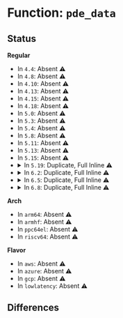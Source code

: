 # Function: <code>pde_data</code>

## Status
<b>Regular</b>
<ul>
<li>
In <code>4.4</code>: Absent ⚠️
</li>
<li>
In <code>4.8</code>: Absent ⚠️
</li>
<li>
In <code>4.10</code>: Absent ⚠️
</li>
<li>
In <code>4.13</code>: Absent ⚠️
</li>
<li>
In <code>4.15</code>: Absent ⚠️
</li>
<li>
In <code>4.18</code>: Absent ⚠️
</li>
<li>
In <code>5.0</code>: Absent ⚠️
</li>
<li>
In <code>5.3</code>: Absent ⚠️
</li>
<li>
In <code>5.4</code>: Absent ⚠️
</li>
<li>
In <code>5.8</code>: Absent ⚠️
</li>
<li>
In <code>5.11</code>: Absent ⚠️
</li>
<li>
In <code>5.13</code>: Absent ⚠️
</li>
<li>
In <code>5.15</code>: Absent ⚠️
</li>
<li>
<details>
<summary>In <code>5.19</code>: Duplicate, Full Inline ⚠️</summary>

**Collision:** Static Duplication

**Inline:** Full

**Transformation:** False

**Instances:**

```
In kernel/resource.c (ffffffff810d55aa)
Location: include/linux/proc_fs.h:118
Inline: True
Inline callers:
  - kernel/resource.c:r_show
  - kernel/resource.c:r_start
```
```
In kernel/irq/proc.c (ffffffff8116c839)
Location: include/linux/proc_fs.h:118
Inline: True
Inline callers:
  - kernel/irq/proc.c:default_affinity_open
  - kernel/irq/proc.c:irq_affinity_list_proc_open
  - kernel/irq/proc.c:irq_affinity_proc_open
```
```
In fs/ext4/mballoc.c (ffffffff814efa35)
Location: include/linux/proc_fs.h:118
Inline: True
Inline callers:
  - fs/ext4/mballoc.c:ext4_mb_seq_structs_summary_stop
  - fs/ext4/mballoc.c:ext4_mb_seq_structs_summary_show
  - fs/ext4/mballoc.c:ext4_mb_seq_structs_summary_next
  - fs/ext4/mballoc.c:ext4_mb_seq_structs_summary_start
  - fs/ext4/mballoc.c:ext4_mb_seq_groups_show
  - fs/ext4/mballoc.c:ext4_mb_seq_groups_next
  - fs/ext4/mballoc.c:ext4_mb_seq_groups_start
```
```
In fs/jbd2/journal.c (ffffffff81548665)
Location: include/linux/proc_fs.h:118
Inline: True
Inline callers:
  - fs/jbd2/journal.c:jbd2_seq_info_open
```
```
In ipc/util.c (ffffffff8159387f)
Location: include/linux/proc_fs.h:118
Inline: True
Inline callers:
  - ipc/util.c:sysvipc_proc_open
```
```
In drivers/pci/proc.c (ffffffff817dd725)
Location: include/linux/proc_fs.h:118
Inline: True
Inline callers:
  - drivers/pci/proc.c:proc_bus_pci_mmap
  - drivers/pci/proc.c:proc_bus_pci_ioctl
  - drivers/pci/proc.c:proc_bus_pci_write
  - drivers/pci/proc.c:proc_bus_pci_read
  - drivers/pci/proc.c:proc_bus_pci_lseek
```
```
In drivers/acpi/proc.c (ffffffff8182a4a9)
Location: include/linux/proc_fs.h:118
Inline: True
Inline callers:
  - drivers/acpi/proc.c:acpi_system_wakeup_device_open_fs
```
```
In drivers/scsi/scsi_proc.c (ffffffff81a0a469)
Location: include/linux/proc_fs.h:118
Inline: True
Inline callers:
  - drivers/scsi/scsi_proc.c:proc_scsi_host_open
  - drivers/scsi/scsi_proc.c:proc_scsi_host_write
```
```
In net/core/neighbour.c (ffffffff81c22c95)
Location: include/linux/proc_fs.h:118
Inline: True
Inline callers:
  - net/core/neighbour.c:neigh_stat_seq_show
  - net/core/neighbour.c:neigh_stat_seq_next
  - net/core/neighbour.c:neigh_stat_seq_start
```
```
In net/ipv4/tcp_ipv4.c (ffffffff81d0abbd)
Location: include/linux/proc_fs.h:118
Inline: True
Inline callers:
  - net/ipv4/tcp_ipv4.c:bpf_iter_tcp_batch
  - net/ipv4/tcp_ipv4.c:bpf_iter_tcp_batch
  - net/ipv4/tcp_ipv4.c:established_get_next
  - net/ipv4/tcp_ipv4.c:established_get_first
  - net/ipv4/tcp_ipv4.c:listening_get_next
  - net/ipv4/tcp_ipv4.c:listening_get_first
```
```
In net/ipv4/raw.c (ffffffff81d15a55)
Location: include/linux/proc_fs.h:118
Inline: True
Inline callers:
  - net/ipv4/raw.c:raw_get_first
```
```
In net/ipv4/udp.c (ffffffff81d1ab92)
Location: include/linux/proc_fs.h:118
Inline: True
Inline callers:
  - net/ipv4/udp.c:bpf_iter_udp_seq_stop
  - net/ipv4/udp.c:udp_get_next
```
</details>
</li>
<li>
<details>
<summary>In <code>6.2</code>: Duplicate, Full Inline ⚠️</summary>

**Collision:** Static Duplication

**Inline:** Full

**Transformation:** False

**Instances:**

```
In kernel/resource.c (ffffffff810f45aa)
Location: include/linux/proc_fs.h:118
Inline: True
Inline callers:
  - kernel/resource.c:r_show
  - kernel/resource.c:r_start
```
```
In kernel/irq/proc.c (ffffffff811a1899)
Location: include/linux/proc_fs.h:118
Inline: True
Inline callers:
  - kernel/irq/proc.c:default_affinity_open
  - kernel/irq/proc.c:irq_affinity_list_proc_open
  - kernel/irq/proc.c:irq_affinity_proc_open
```
```
In fs/ext4/mballoc.c (ffffffff81589d75)
Location: include/linux/proc_fs.h:118
Inline: True
Inline callers:
  - fs/ext4/mballoc.c:ext4_mb_seq_structs_summary_show
  - fs/ext4/mballoc.c:ext4_mb_seq_structs_summary_next
  - fs/ext4/mballoc.c:ext4_mb_seq_structs_summary_start
  - fs/ext4/mballoc.c:ext4_mb_seq_groups_show
  - fs/ext4/mballoc.c:ext4_mb_seq_groups_next
  - fs/ext4/mballoc.c:ext4_mb_seq_groups_start
```
```
In fs/jbd2/journal.c (ffffffff815e8225)
Location: include/linux/proc_fs.h:118
Inline: True
Inline callers:
  - fs/jbd2/journal.c:jbd2_seq_info_open
```
```
In ipc/util.c (ffffffff8163c3ff)
Location: include/linux/proc_fs.h:118
Inline: True
Inline callers:
  - ipc/util.c:sysvipc_proc_open
```
```
In drivers/pci/proc.c (ffffffff81900405)
Location: include/linux/proc_fs.h:118
Inline: True
Inline callers:
  - drivers/pci/proc.c:proc_bus_pci_mmap
  - drivers/pci/proc.c:proc_bus_pci_ioctl
  - drivers/pci/proc.c:proc_bus_pci_write
  - drivers/pci/proc.c:proc_bus_pci_read
  - drivers/pci/proc.c:proc_bus_pci_lseek
```
```
In drivers/acpi/proc.c (ffffffff8195c9e9)
Location: include/linux/proc_fs.h:118
Inline: True
Inline callers:
  - drivers/acpi/proc.c:acpi_system_wakeup_device_open_fs
```
```
In drivers/scsi/scsi_proc.c (ffffffff81b89b89)
Location: include/linux/proc_fs.h:118
Inline: True
Inline callers:
  - drivers/scsi/scsi_proc.c:proc_scsi_host_open
  - drivers/scsi/scsi_proc.c:proc_scsi_host_write
```
```
In net/core/neighbour.c (ffffffff81dd4cd5)
Location: include/linux/proc_fs.h:118
Inline: True
Inline callers:
  - net/core/neighbour.c:neigh_stat_seq_show
  - net/core/neighbour.c:neigh_stat_seq_next
  - net/core/neighbour.c:neigh_stat_seq_start
```
```
In net/ipv4/tcp_ipv4.c (ffffffff81ed0494)
Location: include/linux/proc_fs.h:118
Inline: True
Inline callers:
  - net/ipv4/tcp_ipv4.c:bpf_iter_tcp_batch
  - net/ipv4/tcp_ipv4.c:bpf_iter_tcp_batch
  - net/ipv4/tcp_ipv4.c:established_get_next
  - net/ipv4/tcp_ipv4.c:established_get_first
  - net/ipv4/tcp_ipv4.c:listening_get_next
  - net/ipv4/tcp_ipv4.c:listening_get_first
```
```
In net/ipv4/raw.c (ffffffff81edbe15)
Location: include/linux/proc_fs.h:118
Inline: True
Inline callers:
  - net/ipv4/raw.c:raw_get_first
```
```
In net/ipv4/udp.c (ffffffff81ee2583)
Location: include/linux/proc_fs.h:118
Inline: True
Inline callers:
  - net/ipv4/udp.c:bpf_iter_udp_seq_stop
  - net/ipv4/udp.c:udp_get_next
```
</details>
</li>
<li>
<details>
<summary>In <code>6.5</code>: Duplicate, Full Inline ⚠️</summary>

**Collision:** Static Duplication

**Inline:** Full

**Transformation:** False

**Instances:**

```
In kernel/resource.c (ffffffff811009da)
Location: include/linux/proc_fs.h:118
Inline: True
Inline callers:
  - kernel/resource.c:r_show
  - kernel/resource.c:r_start
```
```
In kernel/irq/proc.c (ffffffff811b36b9)
Location: include/linux/proc_fs.h:118
Inline: True
Inline callers:
  - kernel/irq/proc.c:default_affinity_open
  - kernel/irq/proc.c:irq_affinity_list_proc_open
  - kernel/irq/proc.c:irq_affinity_proc_open
```
```
In fs/ext4/mballoc.c (ffffffff815c05b5)
Location: include/linux/proc_fs.h:118
Inline: True
Inline callers:
  - fs/ext4/mballoc.c:ext4_mb_seq_structs_summary_show
  - fs/ext4/mballoc.c:ext4_mb_seq_structs_summary_next
  - fs/ext4/mballoc.c:ext4_mb_seq_structs_summary_start
  - fs/ext4/mballoc.c:ext4_mb_seq_groups_show
  - fs/ext4/mballoc.c:ext4_mb_seq_groups_next
  - fs/ext4/mballoc.c:ext4_mb_seq_groups_start
```
```
In fs/jbd2/journal.c (ffffffff8161fb35)
Location: include/linux/proc_fs.h:118
Inline: True
Inline callers:
  - fs/jbd2/journal.c:jbd2_seq_info_open
```
```
In ipc/util.c (ffffffff8167487f)
Location: include/linux/proc_fs.h:118
Inline: True
Inline callers:
  - ipc/util.c:sysvipc_proc_open
```
```
In drivers/pci/proc.c (ffffffff81943995)
Location: include/linux/proc_fs.h:118
Inline: True
Inline callers:
  - drivers/pci/proc.c:proc_bus_pci_mmap
  - drivers/pci/proc.c:proc_bus_pci_ioctl
  - drivers/pci/proc.c:proc_bus_pci_write
  - drivers/pci/proc.c:proc_bus_pci_read
  - drivers/pci/proc.c:proc_bus_pci_lseek
```
```
In drivers/acpi/proc.c (ffffffff819a30c9)
Location: include/linux/proc_fs.h:118
Inline: True
Inline callers:
  - drivers/acpi/proc.c:acpi_system_wakeup_device_open_fs
```
```
In drivers/scsi/scsi_proc.c (ffffffff81bdda79)
Location: include/linux/proc_fs.h:118
Inline: True
Inline callers:
  - drivers/scsi/scsi_proc.c:proc_scsi_host_open
  - drivers/scsi/scsi_proc.c:proc_scsi_host_write
```
```
In net/core/neighbour.c (ffffffff81e45a55)
Location: include/linux/proc_fs.h:118
Inline: True
Inline callers:
  - net/core/neighbour.c:neigh_stat_seq_show
  - net/core/neighbour.c:neigh_stat_seq_next
  - net/core/neighbour.c:neigh_stat_seq_start
```
```
In net/ipv4/tcp_ipv4.c (ffffffff81f2f144)
Location: include/linux/proc_fs.h:118
Inline: True
Inline callers:
  - net/ipv4/tcp_ipv4.c:bpf_iter_tcp_batch
  - net/ipv4/tcp_ipv4.c:bpf_iter_tcp_batch
  - net/ipv4/tcp_ipv4.c:established_get_next
  - net/ipv4/tcp_ipv4.c:established_get_first
  - net/ipv4/tcp_ipv4.c:listening_get_next
  - net/ipv4/tcp_ipv4.c:listening_get_first
```
```
In net/ipv4/raw.c (ffffffff81f3b055)
Location: include/linux/proc_fs.h:118
Inline: True
Inline callers:
  - net/ipv4/raw.c:raw_seq_stop
  - net/ipv4/raw.c:raw_seq_start
  - net/ipv4/raw.c:raw_get_first
```
```
In net/ipv4/udp.c (ffffffff81f40302)
Location: include/linux/proc_fs.h:118
Inline: True
Inline callers:
  - net/ipv4/udp.c:bpf_iter_udp_batch
  - net/ipv4/udp.c:bpf_iter_udp_batch
  - net/ipv4/udp.c:udp_seq_stop
  - net/ipv4/udp.c:udp_get_next
  - net/ipv4/udp.c:udp_get_next
  - net/ipv4/udp.c:udp_get_first
  - net/ipv4/udp.c:udp_get_first
```
</details>
</li>
<li>
<details>
<summary>In <code>6.8</code>: Duplicate, Full Inline ⚠️</summary>

**Collision:** Static Duplication

**Inline:** Full

**Transformation:** False

**Instances:**

```
In kernel/resource.c (ffffffff8110a30a)
Location: include/linux/proc_fs.h:119
Inline: True
Inline callers:
  - kernel/resource.c:r_show
  - kernel/resource.c:r_start
```
```
In kernel/irq/proc.c (ffffffff811c3539)
Location: include/linux/proc_fs.h:119
Inline: True
Inline callers:
  - kernel/irq/proc.c:default_affinity_open
  - kernel/irq/proc.c:irq_affinity_list_proc_open
  - kernel/irq/proc.c:irq_affinity_proc_open
```
```
In fs/ext4/mballoc.c (ffffffff815f9355)
Location: include/linux/proc_fs.h:119
Inline: True
Inline callers:
  - fs/ext4/mballoc.c:ext4_mb_seq_structs_summary_show
  - fs/ext4/mballoc.c:ext4_mb_seq_structs_summary_next
  - fs/ext4/mballoc.c:ext4_mb_seq_structs_summary_start
  - fs/ext4/mballoc.c:ext4_mb_seq_groups_show
  - fs/ext4/mballoc.c:ext4_mb_seq_groups_next
  - fs/ext4/mballoc.c:ext4_mb_seq_groups_start
```
```
In fs/jbd2/journal.c (ffffffff81658a45)
Location: include/linux/proc_fs.h:119
Inline: True
Inline callers:
  - fs/jbd2/journal.c:jbd2_seq_info_open
```
```
In ipc/util.c (ffffffff816b0c3f)
Location: include/linux/proc_fs.h:119
Inline: True
Inline callers:
  - ipc/util.c:sysvipc_proc_open
```
```
In drivers/pci/proc.c (ffffffff8198cc65)
Location: include/linux/proc_fs.h:119
Inline: True
Inline callers:
  - drivers/pci/proc.c:proc_bus_pci_mmap
  - drivers/pci/proc.c:proc_bus_pci_ioctl
  - drivers/pci/proc.c:proc_bus_pci_write
  - drivers/pci/proc.c:proc_bus_pci_read
  - drivers/pci/proc.c:proc_bus_pci_lseek
```
```
In drivers/acpi/proc.c (ffffffff819eb779)
Location: include/linux/proc_fs.h:119
Inline: True
Inline callers:
  - drivers/acpi/proc.c:acpi_system_wakeup_device_open_fs
```
```
In drivers/scsi/scsi_proc.c (ffffffff81c32839)
Location: include/linux/proc_fs.h:119
Inline: True
Inline callers:
  - drivers/scsi/scsi_proc.c:proc_scsi_host_open
  - drivers/scsi/scsi_proc.c:proc_scsi_host_write
```
```
In net/core/neighbour.c (ffffffff81f046e5)
Location: include/linux/proc_fs.h:119
Inline: True
Inline callers:
  - net/core/neighbour.c:neigh_stat_seq_show
  - net/core/neighbour.c:neigh_stat_seq_next
  - net/core/neighbour.c:neigh_stat_seq_start
```
```
In net/ipv4/tcp_ipv4.c (ffffffff81ff4694)
Location: include/linux/proc_fs.h:119
Inline: True
Inline callers:
  - net/ipv4/tcp_ipv4.c:bpf_iter_tcp_batch
  - net/ipv4/tcp_ipv4.c:bpf_iter_tcp_batch
  - net/ipv4/tcp_ipv4.c:established_get_next
  - net/ipv4/tcp_ipv4.c:established_get_first
  - net/ipv4/tcp_ipv4.c:listening_get_next
  - net/ipv4/tcp_ipv4.c:listening_get_first
```
```
In net/ipv4/raw.c (ffffffff82001165)
Location: include/linux/proc_fs.h:119
Inline: True
Inline callers:
  - net/ipv4/raw.c:raw_seq_stop
  - net/ipv4/raw.c:raw_seq_start
  - net/ipv4/raw.c:raw_get_first
```
```
In net/ipv4/udp.c (ffffffff82005c86)
Location: include/linux/proc_fs.h:119
Inline: True
Inline callers:
  - net/ipv4/udp.c:bpf_iter_udp_batch
  - net/ipv4/udp.c:bpf_iter_udp_batch
  - net/ipv4/udp.c:udp_seq_stop
  - net/ipv4/udp.c:udp_get_next
  - net/ipv4/udp.c:udp_get_next
  - net/ipv4/udp.c:udp_get_first
  - net/ipv4/udp.c:udp_get_first
```
</details>
</li>
</ul>
<b>Arch</b>
<ul>
<li>
In <code>arm64</code>: Absent ⚠️
</li>
<li>
In <code>armhf</code>: Absent ⚠️
</li>
<li>
In <code>ppc64el</code>: Absent ⚠️
</li>
<li>
In <code>riscv64</code>: Absent ⚠️
</li>
</ul>
<b>Flavor</b>
<ul>
<li>
In <code>aws</code>: Absent ⚠️
</li>
<li>
In <code>azure</code>: Absent ⚠️
</li>
<li>
In <code>gcp</code>: Absent ⚠️
</li>
<li>
In <code>lowlatency</code>: Absent ⚠️
</li>
</ul>

## Differences
